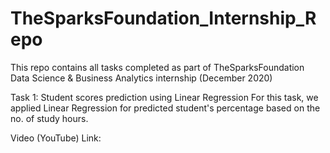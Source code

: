 # TheSparksFoundation_Internship_Repo
This repo contains all tasks completed as part of TheSparksFoundation Data Science &amp; Business Analytics internship (December 2020)

Task 1: Student scores prediction using Linear Regression
 For this task, we applied Linear Regression for predicted student's percentage based on the no. of study hours.
 
 Video (YouTube) Link: 
 
